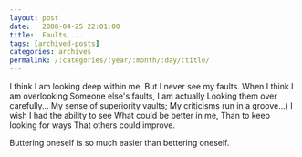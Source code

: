 ```yaml
---
layout: post
date:	2008-04-25 22:01:00
title:  Faults....
tags: [archived-posts]
categories: archives
permalink: /:categories/:year/:month/:day/:title/
---
```

I think
I am looking deep within me,
But I never see my faults.
When I think I am overlooking
Someone else's faults,
I am actually
Looking them over carefully...
My sense of superiority vaults;
My criticisms run in a groove...)
I wish I had the ability to see
What could be better in me,
Than to keep looking for ways
That others could improve.

Buttering oneself is so much easier than bettering oneself.
